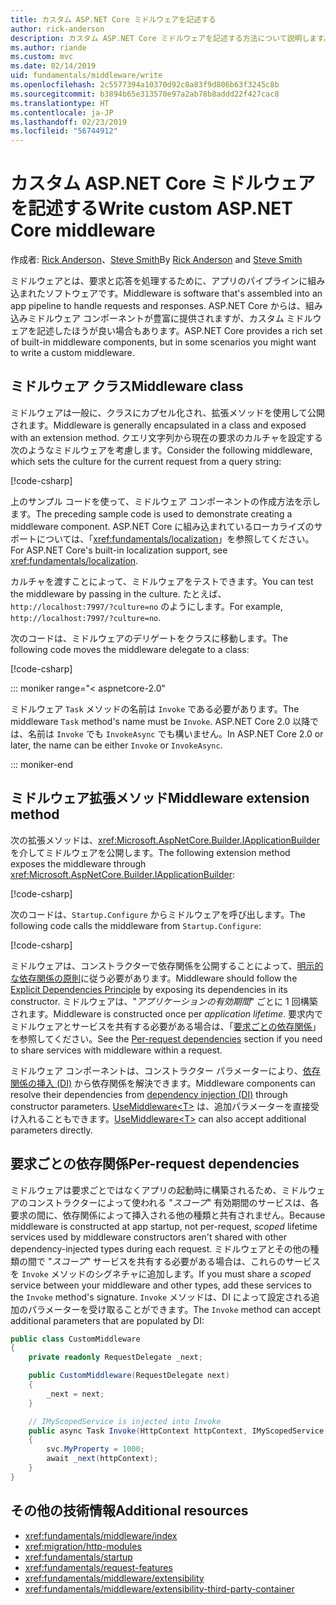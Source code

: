 ```yaml
---
title: カスタム ASP.NET Core ミドルウェアを記述する
author: rick-anderson
description: カスタム ASP.NET Core ミドルウェアを記述する方法について説明します。
ms.author: riande
ms.custom: mvc
ms.date: 02/14/2019
uid: fundamentals/middleware/write
ms.openlocfilehash: 2c5577394a10370d92c8a83f9d806b63f3245c8b
ms.sourcegitcommit: b3894b65e313570e97a2ab78b8addd22f427cac8
ms.translationtype: HT
ms.contentlocale: ja-JP
ms.lasthandoff: 02/23/2019
ms.locfileid: "56744912"
---
```

# <a name="write-custom-aspnet-core-middleware"></a><span data-ttu-id="6b977-103">カスタム ASP.NET Core ミドルウェアを記述する</span><span class="sxs-lookup"><span data-stu-id="6b977-103">Write custom ASP.NET Core middleware</span></span>

<span data-ttu-id="6b977-104">作成者: [Rick Anderson](https://twitter.com/RickAndMSFT)、[Steve Smith](https://ardalis.com/)</span><span class="sxs-lookup"><span data-stu-id="6b977-104">By [Rick Anderson](https://twitter.com/RickAndMSFT) and [Steve Smith](https://ardalis.com/)</span></span>

<span data-ttu-id="6b977-105">ミドルウェアとは、要求と応答を処理するために、アプリのパイプラインに組み込まれたソフトウェアです。</span><span class="sxs-lookup"><span data-stu-id="6b977-105">Middleware is software that's assembled into an app pipeline to handle requests and responses.</span></span> <span data-ttu-id="6b977-106">ASP.NET Core からは、組み込みミドルウェア コンポーネントが豊富に提供されますが、カスタム ミドルウェアを記述したほうが良い場合もあります。</span><span class="sxs-lookup"><span data-stu-id="6b977-106">ASP.NET Core provides a rich set of built-in middleware components, but in some scenarios you might want to write a custom middleware.</span></span>

## <a name="middleware-class"></a><span data-ttu-id="6b977-107">ミドルウェア クラス</span><span class="sxs-lookup"><span data-stu-id="6b977-107">Middleware class</span></span>

<span data-ttu-id="6b977-108">ミドルウェアは一般に、クラスにカプセル化され、拡張メソッドを使用して公開されます。</span><span class="sxs-lookup"><span data-stu-id="6b977-108">Middleware is generally encapsulated in a class and exposed with an extension method.</span></span> <span data-ttu-id="6b977-109">クエリ文字列から現在の要求のカルチャを設定する次のようなミドルウェアを考慮します。</span><span class="sxs-lookup"><span data-stu-id="6b977-109">Consider the following middleware, which sets the culture for the current request from a query string:</span></span>

[!code-csharp[](index/snapshot/Culture/StartupCulture.cs?name=snippet1)]

<span data-ttu-id="6b977-110">上のサンプル コードを使って、ミドルウェア コンポーネントの作成方法を示します。</span><span class="sxs-lookup"><span data-stu-id="6b977-110">The preceding sample code is used to demonstrate creating a middleware component.</span></span> <span data-ttu-id="6b977-111">ASP.NET Core に組み込まれているローカライズのサポートについては、「<xref:fundamentals/localization>」を参照してください。</span><span class="sxs-lookup"><span data-stu-id="6b977-111">For ASP.NET Core's built-in localization support, see <xref:fundamentals/localization>.</span></span>

<span data-ttu-id="6b977-112">カルチャを渡すことによって、ミドルウェアをテストできます。</span><span class="sxs-lookup"><span data-stu-id="6b977-112">You can test the middleware by passing in the culture.</span></span> <span data-ttu-id="6b977-113">たとえば、`http://localhost:7997/?culture=no` のようにします。</span><span class="sxs-lookup"><span data-stu-id="6b977-113">For example, `http://localhost:7997/?culture=no`.</span></span>

<span data-ttu-id="6b977-114">次のコードは、ミドルウェアのデリゲートをクラスに移動します。</span><span class="sxs-lookup"><span data-stu-id="6b977-114">The following code moves the middleware delegate to a class:</span></span>

[!code-csharp[](index/snapshot/Culture/RequestCultureMiddleware.cs)]

::: moniker range="< aspnetcore-2.0"

<span data-ttu-id="6b977-115">ミドルウェア `Task` メソッドの名前は `Invoke` である必要があります。</span><span class="sxs-lookup"><span data-stu-id="6b977-115">The middleware `Task` method's name must be `Invoke`.</span></span> <span data-ttu-id="6b977-116">ASP.NET Core 2.0 以降では、名前は `Invoke` でも `InvokeAsync` でも構いません。</span><span class="sxs-lookup"><span data-stu-id="6b977-116">In ASP.NET Core 2.0 or later, the name can be either `Invoke` or `InvokeAsync`.</span></span>

::: moniker-end

## <a name="middleware-extension-method"></a><span data-ttu-id="6b977-117">ミドルウェア拡張メソッド</span><span class="sxs-lookup"><span data-stu-id="6b977-117">Middleware extension method</span></span>

<span data-ttu-id="6b977-118">次の拡張メソッドは、<xref:Microsoft.AspNetCore.Builder.IApplicationBuilder> を介してミドルウェアを公開します。</span><span class="sxs-lookup"><span data-stu-id="6b977-118">The following extension method exposes the middleware through <xref:Microsoft.AspNetCore.Builder.IApplicationBuilder>:</span></span>

[!code-csharp[](index/snapshot/Culture/RequestCultureMiddlewareExtensions.cs)]

<span data-ttu-id="6b977-119">次のコードは、`Startup.Configure` からミドルウェアを呼び出します。</span><span class="sxs-lookup"><span data-stu-id="6b977-119">The following code calls the middleware from `Startup.Configure`:</span></span>

[!code-csharp[](index/snapshot/Culture/Startup.cs?name=snippet1&highlight=5)]

<span data-ttu-id="6b977-120">ミドルウェアは、コンストラクターで依存関係を公開することによって、[明示的な依存関係の原則](/dotnet/standard/modern-web-apps-azure-architecture/architectural-principles#explicit-dependencies)に従う必要があります。</span><span class="sxs-lookup"><span data-stu-id="6b977-120">Middleware should follow the [Explicit Dependencies Principle](/dotnet/standard/modern-web-apps-azure-architecture/architectural-principles#explicit-dependencies) by exposing its dependencies in its constructor.</span></span> <span data-ttu-id="6b977-121">ミドルウェアは、"*アプリケーションの有効期間*" ごとに 1 回構築されます。</span><span class="sxs-lookup"><span data-stu-id="6b977-121">Middleware is constructed once per *application lifetime*.</span></span> <span data-ttu-id="6b977-122">要求内でミドルウェアとサービスを共有する必要がある場合は、「[要求ごとの依存関係](#per-request-dependencies)」を参照してください。</span><span class="sxs-lookup"><span data-stu-id="6b977-122">See the [Per-request dependencies](#per-request-dependencies) section if you need to share services with middleware within a request.</span></span>

<span data-ttu-id="6b977-123">ミドルウェア コンポーネントは、コンストラクター パラメーターにより、[依存関係の挿入 (DI)](xref:fundamentals/dependency-injection) から依存関係を解決できます。</span><span class="sxs-lookup"><span data-stu-id="6b977-123">Middleware components can resolve their dependencies from [dependency injection (DI)](xref:fundamentals/dependency-injection) through constructor parameters.</span></span> <span data-ttu-id="6b977-124">[UseMiddleware&lt;T&gt;](/dotnet/api/microsoft.aspnetcore.builder.usemiddlewareextensions.usemiddleware#Microsoft_AspNetCore_Builder_UseMiddlewareExtensions_UseMiddleware_Microsoft_AspNetCore_Builder_IApplicationBuilder_System_Type_System_Object___) は、追加パラメーターを直接受け入れることもできます。</span><span class="sxs-lookup"><span data-stu-id="6b977-124">[UseMiddleware&lt;T&gt;](/dotnet/api/microsoft.aspnetcore.builder.usemiddlewareextensions.usemiddleware#Microsoft_AspNetCore_Builder_UseMiddlewareExtensions_UseMiddleware_Microsoft_AspNetCore_Builder_IApplicationBuilder_System_Type_System_Object___) can also accept additional parameters directly.</span></span>

## <a name="per-request-dependencies"></a><span data-ttu-id="6b977-125">要求ごとの依存関係</span><span class="sxs-lookup"><span data-stu-id="6b977-125">Per-request dependencies</span></span>

<span data-ttu-id="6b977-126">ミドルウェアは要求ごとではなくアプリの起動時に構築されるため、ミドルウェアのコンストラクターによって使われる "*スコープ*" 有効期間のサービスは、各要求の間に、依存関係によって挿入される他の種類と共有されません。</span><span class="sxs-lookup"><span data-stu-id="6b977-126">Because middleware is constructed at app startup, not per-request, *scoped* lifetime services used by middleware constructors aren't shared with other dependency-injected types during each request.</span></span> <span data-ttu-id="6b977-127">ミドルウェアとその他の種類の間で "*スコープ*" サービスを共有する必要がある場合は、これらのサービスを `Invoke` メソッドのシグネチャに追加します。</span><span class="sxs-lookup"><span data-stu-id="6b977-127">If you must share a *scoped* service between your middleware and other types, add these services to the `Invoke` method's signature.</span></span> <span data-ttu-id="6b977-128">`Invoke` メソッドは、DI によって設定される追加のパラメーターを受け取ることができます。</span><span class="sxs-lookup"><span data-stu-id="6b977-128">The `Invoke` method can accept additional parameters that are populated by DI:</span></span>

```csharp
public class CustomMiddleware
{
    private readonly RequestDelegate _next;

    public CustomMiddleware(RequestDelegate next)
    {
        _next = next;
    }

    // IMyScopedService is injected into Invoke
    public async Task Invoke(HttpContext httpContext, IMyScopedService svc)
    {
        svc.MyProperty = 1000;
        await _next(httpContext);
    }
}
```

## <a name="additional-resources"></a><span data-ttu-id="6b977-129">その他の技術情報</span><span class="sxs-lookup"><span data-stu-id="6b977-129">Additional resources</span></span>

* <xref:fundamentals/middleware/index>
* <xref:migration/http-modules>
* <xref:fundamentals/startup>
* <xref:fundamentals/request-features>
* <xref:fundamentals/middleware/extensibility>
* <xref:fundamentals/middleware/extensibility-third-party-container>
